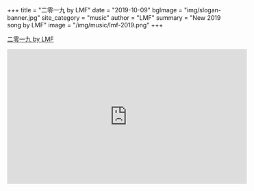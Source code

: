 +++
title = "二零一九 by LMF"
date = "2019-10-09"
bgImage = "img/slogan-banner.jpg"
site_category = "music"
author = "LMF"
summary = "New 2019 song by LMF"
image = "/img/music/lmf-2019.png"
+++

[二零一九 by LMF](/music/LMF2019/)

<iframe width="560" height="315" src="https://www.youtube.com/embed/0UWKctPom6A" frameborder="0" allow="accelerometer; autoplay; encrypted-media; gyroscope; picture-in-picture" allowfullscreen></iframe>
